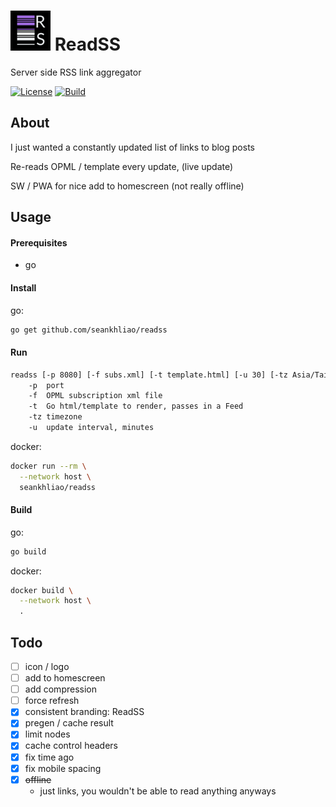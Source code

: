 # ![logo](static/icon-64.png) ReadSS

Server side RSS link aggregator

[![License](https://img.shields.io/github/license/seankhliao/readss.svg?style=for-the-badge&maxAge=31536000)](LICENSE)
[![Build](https://badger.seankhliao.com/i/github_seankhliao_readss)](https://badger.seankhliao.com/l/github_seankhliao_readss)

## About

I just wanted a constantly updated list of links to blog posts

Re-reads OPML / template every update, (live update)

SW / PWA for nice add to homescreen (not really offline)

## Usage

#### Prerequisites

- go

#### Install

go:

```sh
go get github.com/seankhliao/readss
```

#### Run

```sh
readss [-p 8080] [-f subs.xml] [-t template.html] [-u 30] [-tz Asia/Taipei]
    -p  port
    -f  OPML subscription xml file
    -t  Go html/template to render, passes in a Feed
    -tz timezone
    -u  update interval, minutes
```

docker:

```sh
docker run --rm \
  --network host \
  seankhliao/readss
```

#### Build

go:

```sh
go build
```

docker:

```sh
docker build \
  --network host \
  .
```

## Todo

- [ ] icon / logo
- [ ] add to homescreen
- [ ] add compression
- [ ] force refresh
- [x] consistent branding: ReadSS
- [x] pregen / cache result
- [x] limit nodes
- [x] cache control headers
- [x] fix time ago
- [x] fix mobile spacing
- [x] ~~offline~~
  - just links, you wouldn't be able to read anything anyways
